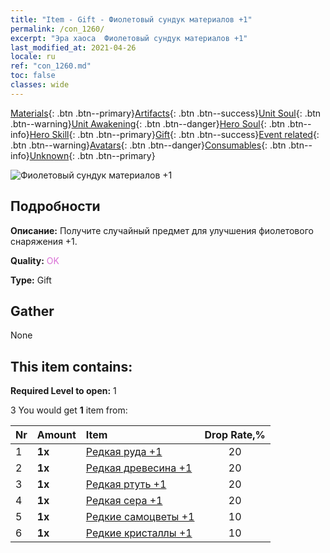 ```yaml
---
title: "Item - Gift - Фиолетовый сундук материалов +1"
permalink: /con_1260/
excerpt: "Эра хаоса  Фиолетовый сундук материалов +1"
last_modified_at: 2021-04-26
locale: ru
ref: "con_1260.md"
toc: false
classes: wide
---
```

 [Materials](/ItemsRU/){: .btn .btn--primary}[Artifacts](/ItemsRU/Artifacts/){: .btn .btn--success}[Unit Soul](/ItemsRU/UnitSoul/){: .btn .btn--warning}[Unit Awakening](/ItemsRU/UnitAwakening/){: .btn .btn--danger}[Hero Soul](/ItemsRU/HeroSoul/){: .btn .btn--info}[Hero Skill](/ItemsRU/HeroSkill/){: .btn .btn--primary}[Gift](/ItemsRU/Gift/){: .btn .btn--success}[Event related](/ItemsRU/Events/){: .btn .btn--warning}[Avatars](/ItemsRU/Avatars/){: .btn .btn--danger}[Consumables](/ItemsRU/Consumables/){: .btn .btn--info}[Unknown](/ItemsRU/Unknown/){: .btn .btn--primary}

 ![Фиолетовый сундук материалов +1](/images/t/i_304002.png)

## Подробности
 **Описание:** Получите случайный предмет для улучшения фиолетового снаряжения +1.

 **Quality:** <span style="color: #DA70D6">OK</span>

 **Type:** Gift

## Gather

  None

## This item contains:

 **Required Level to open:** 1

 3 You would get **1** item  from:

  | Nr | Amount |     Item    | Drop Rate,% |
  |:---|:-------|:------------|:---------:|
  | 1 |  **1x** | [Редкая руда +1](/ItemsRU/mat_40/) | 20 | 
  | 2 |  **1x** | [Редкая древесина +1](/ItemsRU/mat_41/) | 20 | 
  | 3 |  **1x** | [Редкая ртуть +1](/ItemsRU/mat_42/) | 20 | 
  | 4 |  **1x** | [Редкая сера +1](/ItemsRU/mat_43/) | 20 | 
  | 5 |  **1x** | [Редкие самоцветы +1](/ItemsRU/mat_44/) | 10 | 
  | 6 |  **1x** | [Редкие кристаллы +1](/ItemsRU/mat_45/) | 10 | 
